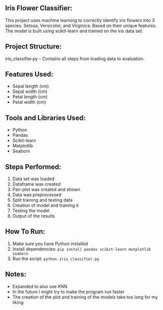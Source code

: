 Iris Flower Classifier:
-

This project uses machine learning to correctly identify iris flowers into 3 species. Setosa, Versicolor, and Virginica. Based on their unique features. The model is built using scikit-learn and trained on the iris data set.

Project Structure:
-

iris_classifier.py - Contains all steps from loading data to evaluation.

Features Used:
-
- Sepal length (cm)
- Sepal width (cm)
- Petal length (cm)
- Petal width (cm)

Tools and Libraries Used:
-
- Python
- Pandas
- Scikit-learn
- Matplotlib
- Seaborn

Steps Performed:
-
1. Data set was loaded
2. Dataframe was created
3. Pair-plot was created and shown
4. Data was preprocessed
5. Split training and testing data
6. Creation of model and training it
7. Testing the model
8. Output of the results

How To Run:
-
1. Make sure you have Python installed
2. Install dependencies: `pip install pandas scikit-learn matplotlib seaborn`
3. Run the script: `python iris_classifier.py`

Notes:
-
- Expanded to also use KNN
- In the future I might try to make the program run faster
- The creation of the plot and training of the models take too long for my liking